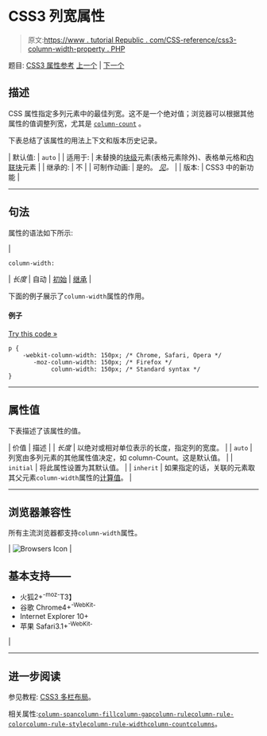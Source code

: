 # CSS3 列宽属性

> 原文:[https://www . tutorial Republic . com/CSS-reference/css3-column-width-property . PHP](https://www.tutorialrepublic.com/css-reference/css3-column-width-property.php)

题目: [CSS3 属性参考](css3-properties.php) [上一个](css3-column-span-property.php) | [下一个](css3-columns-property.php)

## 描述

CSS 属性指定多列元素中的最佳列宽。这不是一个绝对值；浏览器可以根据其他属性的值调整列宽，尤其是 [`column-count`](css3-column-count-property.php) 。

下表总结了该属性的用法上下文和版本历史记录。

| 默认值: | `auto` |
| 适用于: | 未替换的[块级](../css-tutorial/css-visual-formatting.php#block-level)元素(表格元素除外)、表格单元格和[内联块](../css-tutorial/css-visual-formatting.php#inline-level)元素 |
| 继承的: | 不 |
| 可制作动画: | 是的。 [*见*](css-animatable-properties.php)*。* |
| 版本: | CSS3 中的新功能 |

* * *

## 句法

属性的语法如下所示:

| 

```
column-width: 
```

 | *长度* &#124; 自动 &#124; [初始](../definitions.php#initial) &#124; [继承](../definitions.php#inherit) |

下面的例子展示了`column-width`属性的作用。

#### 例子

[Try this code »](../codelab.php?topic=css3&file=column-width-property "Try this code using online Editor")

```
p {
    -webkit-column-width: 150px; /* Chrome, Safari, Opera */
       -moz-column-width: 150px; /* Firefox */
            column-width: 150px; /* Standard syntax */
}
```

* * *

## 属性值

下表描述了该属性的值。

| 价值 | 描述 |
| *长度* | 以绝对或相对单位表示的长度，指定列的宽度。 |
| `auto` | 列宽由多列元素的其他属性值决定，如 column-Count。这是默认值。 |
| `initial` | 将此属性设置为其默认值。 |
| `inherit` | 如果指定的话，关联的元素取其父元素`column-width`属性的[计算值](../definitions.php#computed-value)。 |

* * *

## 浏览器兼容性

所有主流浏览器都支持`column-width`属性。

| ![Browsers Icon](../Images/e9331123c77668c1832e541c2fca1002.png) | 

## 基本支持——

*   火狐2+<sup class="badge">-moz-</sup>T3】
*   谷歌 Chrome4+<sup class="badge">-WebKit-</sup>
*   Internet Explorer 10+
*   苹果 Safari3.1+<sup class="badge">-WebKit-</sup>

 |

* * *

## 进一步阅读

参见教程: [CSS3 多栏布局](../css-tutorial/css3-multi-column-layouts.php)。

相关属性:[`column-span`](css3-column-span-property.php)[`column-fill`](css3-column-fill-property.php)[`column-gap`](css3-column-gap-property.php)[`column-rule`](css3-column-rule-property.php)[`column-rule-color`](css3-column-rule-color-property.php)[`column-rule-style`](css3-column-rule-style-property.php)[`column-rule-width`](css3-column-rule-width-property.php)[`column-count`](css3-column-count-property.php)[`columns`](css3-columns-property.php)。
